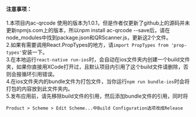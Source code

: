 #### 注意事项：

1.本项目内ac-qrcode 使用的版本为1.0.1，但是作者仅更新了github上的源码并未更新npmjs.com上的版本，所以npm install ac-qrcode --save后，请在node_modules中找到package.json和QRScanner.js，更新这2个文件。  
2.如果有需要调用React.PropTypes的地方，请`import PropTypes from 'prop-types'`安装一下。  
3.在本地运行`react-native run-ios`时，会自动在ios文件夹内创建一个build文件夹，如果你直接用XCode打开过，且默认项目内引用了这个build文件请删除，否则会报循环引用错误。  
4.在ios文件夹内的bundle文件为打包文件，当你运行`npm run bundle-ios`时会将打包的内容放到此文件夹内。  
5.发布应用前，请先移除build文件的引用，然后添加bundle文件的引用，同时将
```
Product > Scheme > Edit Scheme...中Build Configuration选项改成Release
```